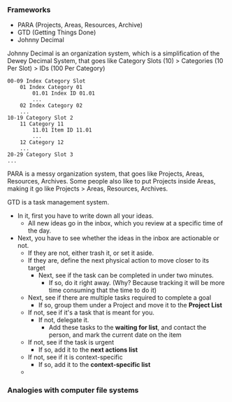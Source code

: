 ### Frameworks
- PARA (Projects, Areas, Resources, Archive)
- GTD (Getting Things Done)
- Johnny Decimal

Johnny Decimal is an organization system, which is a simplification of the Dewey Decimal System, that goes like Category Slots (10) > Categories (10 Per Slot) > IDs (100 Per Category)

```
00-09 Index Category Slot
	01 Index Category 01
		01.01 Index ID 01.01
		...
	02 Index Category 02
	...
10-19 Category Slot 2
	11 Category 11
		11.01 Item ID 11.01
		...
	12 Category 12
	...
20-29 Category Slot 3
...
```

PARA is a messy organization system, that goes like Projects, Areas, Resources, Archives. Some people also like to put Projects inside Areas, making it go like Projects > Areas, Resources, Archives.

GTD is a task management system.
- In it, first you have to write down all your ideas.
	- All new ideas go in the inbox, which you review at a specific time of the day.
- Next, you have to see whether the ideas in the inbox are actionable or not.
	- If they are not, either trash it, or set it aside.
	- If they are, define the next physical action to move closer to its target
		- Next, see if the task can be completed in under two minutes.
			- If so, do it right away. (Why? Because tracking it will be more time consuming that the time to do it)
	- Next, see if there are multiple tasks required to complete a goal
		- If so, group them under a Project and move it to the **Project List**
	- If not, see if it's a task that is meant for you.
		- If not, delegate it.
			- Add these tasks to the **waiting for list**, and contact the person, and mark the current date on the item
	- If not, see if the task is urgent
		- If so, add it to the **next actions list**
	- If not, see if it is context-specific
		- If so, add it to the **context-specific list**
	- 

### Analogies with computer file systems

